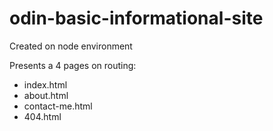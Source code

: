 # odin-basic-informational-site

Created on node environment

Presents a 4 pages on routing:
- index.html
- about.html
- contact-me.html
- 404.html
